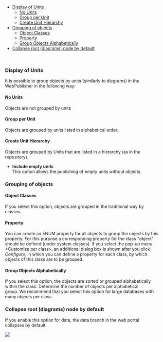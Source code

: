 -   [Display of Units](#display-of-units)
    -   [No Units](#no-units)
    -   [Group per Unit](#group-per-unit)
    -   [Create Unit Hierarchy](#create-unit-hierarchy)
-   [Grouping of objects](#grouping-of-objects)
    -   [Object Classes](#object-classes)
    -   [Property](#property)
    -   [Group Objects Alphabetically](#group-objects-alphabetically)
-   [Collapse root (diagrams) node by default](#collapse-root-diagrams-node-by-default)

 

### Display of Units

It is possible to group objects by units (similarly to diagrams) in the
WebPublisher in the following way:

#### No Units

Objects are not grouped by units

#### Group per Unit

Objects are grouped by units listed in alphabetical order.

#### Create Unit Hierarchy

Objects are grouped by Units that are listed in a hierarchy (as in the
repository).

-   **Include empty units**  
    This option allows the publishing of empty units without objects.

### Grouping of objects

#### Object Classes

If you select this option, objects are grouped in the traditional way by
classes.

#### Property

You can create an ENUM property for all objects to group the objects by
this property. For this purpose a corresponding property for the class
"object" should be defined (under system classes). If you select the
pop-up menu &lt;Customize per class&gt;, an additional dialog box is
shown after you click *Configure*, in which you can define a property
for each class, by which objects of this class are to be grouped.

#### Group Objects Alphabetically

If you select this option, the objects are sorted or grouped
alphabetically within the class. Determine the number of objects per
alphabetical group. We recommend that you select this option for large
databases with many objects per class.

### Collapse root (diagrams) node by default

If you enable this option for data, the data branch in the web portal
collapses by default.


![](//images.ctfassets.net/utx1h0gfm1om/2HUP5VFjcA4SWmeWomoQe4/62c6d49d2267a584049dce7276321970/328840.png)

